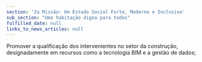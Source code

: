 ```yaml
---
section: '2a Missão: Um Estado Social Forte, Moderno e Inclusivo'
sub_section: "Uma habitação digna para todos"
fulfilled_date: null
links_to_news_articles: null
---
```


Promover a qualificação dos intervenientes no setor da construção, designadamente em recursos como a tecnologia BIM e a gestão de dados;